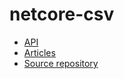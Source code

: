 # netcore-csv

- [API](api)
- [Articles](articles/intro.md)
- [Source repository](https://github.com/devel0/netcore-csv)
